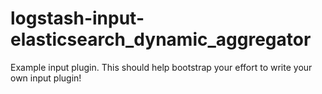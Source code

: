 # logstash-input-elasticsearch_dynamic_aggregator
Example input plugin. This should help bootstrap your effort to write your own input plugin!
